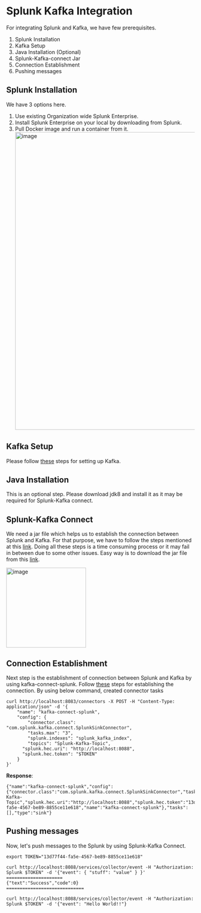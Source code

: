 # Splunk Kafka Integration
For integrating Splunk and Kafka, we have few prerequisites.
1. Splunk Installation
2. Kafka Setup
3. Java Installation (Optional)
4. Splunk-Kafka-connect Jar
5. Connection Establishment
6. Pushing messages

## Splunk Installation
We have 3 options here.
1. Use existing Organization wide Splunk Enterprise.
2. Install Splunk Enterprise on your local by downloading from Splunk.
3. Pull Docker image and run a container from it.
   <img width="794" alt="image" src="https://github.com/rajeshpp/Kafka-Projects/assets/19406666/1c4fc6d0-d22e-4b22-a1fd-7a3cba3b7d7d">

## Kafka Setup
Please follow [these](https://github.com/rajeshpp/Kafka-Projects/blob/main/Installation/readme.md) steps for setting up Kafka.

## Java Installation
This is an optional step. Please download jdk8 and install it as it may be required for Splunk-Kafka connect.

## Splunk-Kafka Connect
We need a jar file which helps us to establish the connection between Splunk and Kafka. For that purpose, we have to follow the steps mentioned at this [link](https://github.com/splunk/kafka-connect-splunk).
Doing all these steps is a time consuming process or it may fail in between due to some other issues. Easy way is to download the jar file from this [link](https://github.com/splunk/kafka-connect-splunk/releases).

<img width="213" alt="image" src="https://github.com/rajeshpp/Kafka-Projects/assets/19406666/27c1b04f-177a-476f-bdef-ca25837a969d">

## Connection Establishment
Next step is the establishment of connection between Splunk and Kafka by using kafka-connect-splunk. Follow [these](https://github.com/splunk/kafka-connect-splunk#quick-start) steps for establishing the connection.
By using below command, created connector tasks
```
curl http://localhost:8083/connectors -X POST -H "Content-Type: application/json" -d '{
    "name": "kafka-connect-splunk",
    "config": {
        "connector.class": "com.splunk.kafka.connect.SplunkSinkConnector",
        "tasks.max": "3",
        "splunk.indexes": "splunk_kafka_index",
        "topics": "Splunk-Kafka-Topic",
      "splunk.hec.uri": "http://localhost:8088",
      "splunk.hec.token": "$TOKEN"
    }
}'
```
**Response**:
```
{"name":"kafka-connect-splunk","config":{"connector.class":"com.splunk.kafka.connect.SplunkSinkConnector","tasks.max":"3","splunk.indexes":"splunk_kafka_index","topics":"Splunk-Kafka-Topic","splunk.hec.uri":"http://localhost:8088","splunk.hec.token":"13d77f44-fa5e-4567-be89-8855ce11e618","name":"kafka-connect-splunk"},"tasks":[],"type":"sink"}
```

## Pushing messages
Now, let's push messages to the Splunk by using Splunk-Kafka Connect.
```
export TOKEN="13d77f44-fa5e-4567-be89-8855ce11e618"

curl http://localhost:8088/services/collector/event -H "Authorization: Splunk $TOKEN" -d '{"event": { "stuff": "value" } }'
=====================
{"text":"Success","code":0}
=============================

curl http://localhost:8088/services/collector/event -H "Authorization: Splunk $TOKEN" -d '{"event": "Hello World!!"}
```
